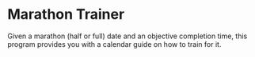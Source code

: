 Marathon Trainer
================

Given a marathon (half or full) date and an objective completion time,
this program provides you with a calendar guide on how to train for it.
